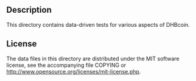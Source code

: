 Description
------------

This directory contains data-driven tests for various aspects of DHBcoin.

License
--------

The data files in this directory are distributed under the MIT software
license, see the accompanying file COPYING or
http://www.opensource.org/licenses/mit-license.php.

